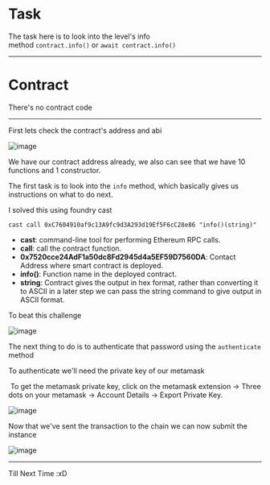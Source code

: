 # Task

The task here is to look into the level's info method `contract.info()` or `await contract.info()`
<hr>

# Contract

There's no contract code
<hr>


First lets check the contract's address and abi

![image](https://github.com/user-attachments/assets/5433bfb6-1e0b-42c1-ad04-8dfb34f0b0ec)

We have our contract address already, we also can see that we have 10 functions and 1 constructor. 

The first task is to look into the ```info``` method, which basically gives us instructions on what to do next.

I solved this using foundry cast

```
cast call 0xC7604910af9c13A9fc9d3A293d19Ef5F6cC28e86 "info()(string)"
```

- **cast**: command-line tool for performing Ethereum RPC calls.
- **call**: call the contract function.
- **0x7520cce24AdF1a50dc8Fd2945d4a5EF59D7560DA**: Contact Address where smart contract is deployed.
- **info()**: Function name in the deployed contract.
- **string**: Contract gives the output in hex format, rather than converting it to ASCII in a later step we can pass the string command to give output in ASCII format.

To beat this challenge

![image](https://github.com/user-attachments/assets/918c9a8e-4f3a-4f7c-b144-8ac8207fc288)

The next thing to do is to authenticate that password using the `authenticate` method

To authenticate we'll need the private key of our metamask

 To get the metamask private key, click on the metamask extension -> Three dots on your metamask -> Account Details -> Export Private Key.

![image](https://github.com/user-attachments/assets/56b0f1c7-4e0e-4690-a11e-1dc13b051f4b)

Now that we've sent the transaction to the chain we can now submit the instance

![image](https://github.com/user-attachments/assets/08df4f21-1363-4dbb-9ec6-6c5a35d51a28)

----------------------------

Till Next Time :xD






 
